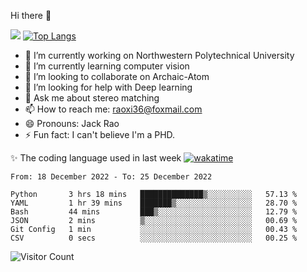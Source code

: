 Hi there 👋

![](https://github-readme-stats.vercel.app/api?username=Raohaocheng)
[![Top Langs](https://github-readme-stats.vercel.app/api/top-langs/?username=Raohaocheng&layout=compact)](https://github.com/anuraghazra/github-readme-stats)

- 🔭 I’m currently working on Northwestern Polytechnical University
- 🌱 I’m currently learning computer vision
- 👯 I’m looking to collaborate on Archaic-Atom
- 🤔 I’m looking for help with Deep learning
- 💬 Ask me about stereo matching
- 📫 How to reach me: raoxi36@foxmail.com
- 😄 Pronouns: Jack Rao
- ⚡ Fun fact: I can't believe I'm a PHD.

✨ The coding language used in last week [![wakatime](https://wakatime.com/badge/user/51ec5ec7-4742-4243-9eea-732ade32c0b7.svg)](https://wakatime.com/@51ec5ec7-4742-4243-9eea-732ade32c0b7)
<!--START_SECTION:waka-->

```text
From: 18 December 2022 - To: 25 December 2022

Python       3 hrs 18 mins   ██████████████▒░░░░░░░░░░   57.13 %
YAML         1 hr 39 mins    ███████▒░░░░░░░░░░░░░░░░░   28.70 %
Bash         44 mins         ███▒░░░░░░░░░░░░░░░░░░░░░   12.79 %
JSON         2 mins          ▒░░░░░░░░░░░░░░░░░░░░░░░░   00.69 %
Git Config   1 min           ░░░░░░░░░░░░░░░░░░░░░░░░░   00.43 %
CSV          0 secs          ░░░░░░░░░░░░░░░░░░░░░░░░░   00.25 %
```

<!--END_SECTION:waka-->

![Visitor Count](https://profile-counter.glitch.me/Raohaocheng/count.svg)

